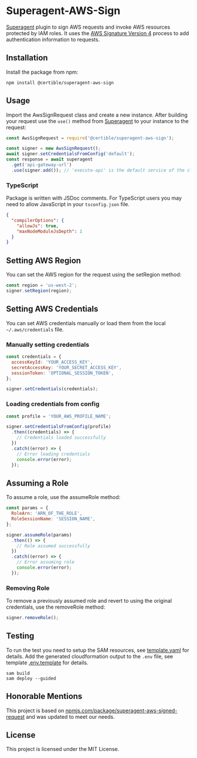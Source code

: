 # Superagent-AWS-Sign

[Superagent](https://github.com/ladjs/superagent) plugin to sign AWS requests and invoke AWS resources protected by IAM roles. It uses the [AWS Signature Version 4](https://docs.aws.amazon.com/general/latest/gr/signature-version-4.html) process to add authentication information to requests.

## Installation

Install the package from npm:

```shell
npm install @certible/superagent-aws-sign
```

## Usage

Import the AwsSignRequest class and create a new instance. After building your request use the `use()` method from [Superagent](https://github.com/ladjs/superagent#plugins) to your instance to the request:

```javascript
const AwsSignRequest = require('@certible/superagent-aws-sign');

const signer = new AwsSignRequest();
await signer.setCredentialsFromConfig('default');
const response = await superagent
  .get('api-gateway-url')
  .use(signer.add()); // 'execute-api' is the default service of the class
```

### TypeScript

Package is written with JSDoc comments. For TypeScript users you may need to allow JavaScript in your `tsconfig.json` file.

```json
{
  "compilerOptions": {
    "allowJs": true,
    "maxNodeModuleJsDepth": 1
  }
}
```

## Setting AWS Region

You can set the AWS region for the request using the setRegion method:

```javascript
const region = 'us-west-2';
signer.setRegion(region);
```

## Setting AWS Credentials

You can set AWS credentials manually or load them from the local `~/.aws/credentials` file.

### Manually setting credentials

```javascript
const credentials = {
  accessKeyId: 'YOUR_ACCESS_KEY',
  secretAccessKey: 'YOUR_SECRET_ACCESS_KEY',
  sessionToken: 'OPTIONAL_SESSION_TOKEN',
};

signer.setCredentials(credentials);
```

### Loading credentials from config

```javascript
const profile = 'YOUR_AWS_PROFILE_NAME';

signer.setCredentialsFromConfig(profile)
  .then((credentials) => {
    // Credentials loaded successfully
  })
  .catch((error) => {
    // Error loading credentials
    console.error(error);
  });
```

## Assuming a Role

To assume a role, use the assumeRole method:

```javascript
const params = {
  RoleArn: 'ARN_OF_THE_ROLE',
  RoleSessionName: 'SESSION_NAME',
};

signer.assumeRole(params)
  .then(() => {
    // Role assumed successfully
  })
  .catch((error) => {
    // Error assuming role
    console.error(error);
  });
```

### Removing Role

To remove a previously assumed role and revert to using the original credentials, use the removeRole method:

```javascript
signer.removeRole();
```

## Testing

To run the test you need to setup the SAM resources, see [template.yaml](template.yaml) for details. Add the generated cloudformation output to the `.env` file, see template [.env.template](.env.template) for details.

```shell
sam build
sam deploy --guided
```

## Honorable Mentions

This project is based on [npmjs.com/package/superagent-aws-signed-request](https://www.npmjs.com/package/superagent-aws-signed-request) and was updated to meet our needs.

## License

This project is licensed under the MIT License.
